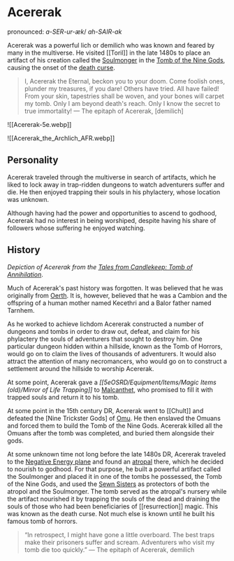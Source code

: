 # Acererak

pronounced: _a-SER-ur-æk_/ _ah-SAIR-ak_

Acererak was a powerful lich or demilich who was known and feared by many in the multiverse. He visited [[Toril]] in the late 1480s to place an artifact of his creation called the [Soulmonger](https://forgottenrealms.fandom.com/wiki/Soulmonger "Soulmonger") in the [Tomb of the Nine Gods](https://forgottenrealms.fandom.com/wiki/Tomb_of_the_Nine_Gods "Tomb of the Nine Gods"), causing the onset of the [death curse](https://forgottenrealms.fandom.com/wiki/Death_curse "Death curse").

> I, Acererak the Eternal, beckon you to your doom. Come foolish ones, plunder my treasures, if you dare! Others have tried. All have failed! From your skin, tapestries shall be woven, and your bones will carpet my tomb. Only I am beyond death's reach. Only I know the secret to true immortality!
— The epitaph of Acererak, [demilich]

![[Acererak-5e.webp]]

![[Acererak_the_Archlich_AFR.webp]]

## Personality

Acererak traveled through the multiverse in search of artifacts, which he liked to lock away in trap-ridden dungeons to watch adventurers suffer and die. He then enjoyed trapping their souls in his phylactery, whose location was unknown.

Although having had the power and opportunities to ascend to godhood, Acererak had no interest in being worshiped, despite having his share of followers whose suffering he enjoyed watching.

## History

_Depiction of Acererak from the [Tales from Candlekeep: Tomb of Annihilation](https://forgottenrealms.fandom.com/wiki/Tales_from_Candlekeep:_Tomb_of_Annihilation "Tales from Candlekeep: Tomb of Annihilation")_.

Much of Acererak's past history was forgotten. It was believed that he was originally from [Oerth](https://forgottenrealms.fandom.com/wiki/Oerth "Oerth"). It is, however, believed that he was a Cambion and the offspring of a human mother named Kecethri and a Balor father named Tarnhem.

As he worked to achieve lichdom Acererak constructed a number of dungeons and tombs in order to draw out, defeat, and claim for his phylactery the souls of adventurers that sought to destroy him. One particular dungeon hidden within a hillside, known as the Tomb of Horrors, would go on to claim the lives of thousands of adventurers. It would also attract the attention of many necromancers, who would go on to construct a settlement around the hillside to worship Acererak.

At some point, Acererak gave a _[[5eOSRD/Equipment/Items/Magic Items (old)/Mirror of Life Trapping]]_ to [Malcanthet](https://forgottenrealms.fandom.com/wiki/Malcanthet "Malcanthet"), who promised to fill it with trapped souls and return it to his tomb.

At some point in the 15th century DR, Acererak went to [[Chult]] and defeated the [Nine Trickster Gods] of [Omu](https://forgottenrealms.fandom.com/wiki/Omu "Omu"). He then enslaved the Omuans and forced them to build the Tomb of the Nine Gods. Acererak killed all the Omuans after the tomb was completed, and buried them alongside their gods.

At some unknown time not long before the late 1480s DR, Acererak traveled to the [Negative Energy plane](https://forgottenrealms.fandom.com/wiki/Negative_Energy_plane "Negative Energy plane") and found an [atropal](https://forgottenrealms.fandom.com/wiki/Atropal "Atropal") there, which he decided to nourish to godhood. For that purpose, he built a powerful artifact called the Soulmonger and placed it in one of the tombs he possessed, the Tomb of the Nine Gods, and used the [Sewn Sisters](https://forgottenrealms.fandom.com/wiki/Sewn_Sisters "Sewn Sisters") as protectors of both the atropol and the Soulmonger. The tomb served as the atropal's nursery while the artifact nourished it by trapping the souls of the dead and draining the souls of those who had been beneficiaries of [[resurrection]] magic. This was known as the death curse. Not much else is known until he built his famous tomb of horrors.

> “In retrospect, I might have gone a little overboard. The best traps make their prisoners suffer and scream. Adventurers who visit my tomb die too quickly.”
— The epitaph of Acererak, demilich

